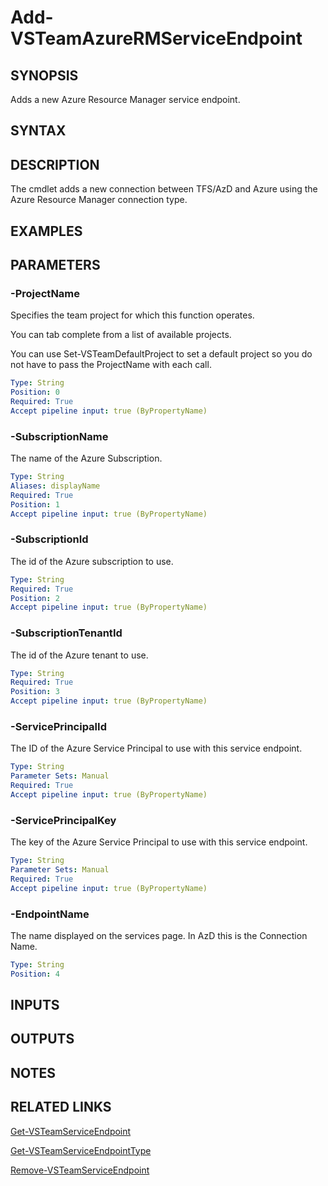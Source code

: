 


# Add-VSTeamAzureRMServiceEndpoint

## SYNOPSIS

Adds a new Azure Resource Manager service endpoint.

## SYNTAX

## DESCRIPTION

The cmdlet adds a new connection between TFS/AzD and Azure using the Azure Resource Manager connection type.

## EXAMPLES

## PARAMETERS

### -ProjectName

Specifies the team project for which this function operates.

You can tab complete from a list of available projects.

You can use Set-VSTeamDefaultProject to set a default project so
you do not have to pass the ProjectName with each call.

```yaml
Type: String
Position: 0
Required: True
Accept pipeline input: true (ByPropertyName)
```

### -SubscriptionName

The name of the Azure Subscription.

```yaml
Type: String
Aliases: displayName
Required: True
Position: 1
Accept pipeline input: true (ByPropertyName)
```

### -SubscriptionId

The id of the Azure subscription to use.

```yaml
Type: String
Required: True
Position: 2
Accept pipeline input: true (ByPropertyName)
```

### -SubscriptionTenantId

The id of the Azure tenant to use.

```yaml
Type: String
Required: True
Position: 3
Accept pipeline input: true (ByPropertyName)
```

### -ServicePrincipalId

The ID of the Azure Service Principal to use with this service endpoint.

```yaml
Type: String
Parameter Sets: Manual
Required: True
Accept pipeline input: true (ByPropertyName)
```

### -ServicePrincipalKey

The key of the Azure Service Principal to use with this service endpoint.

```yaml
Type: String
Parameter Sets: Manual
Required: True
Accept pipeline input: true (ByPropertyName)
```

### -EndpointName

The name displayed on the services page.
In AzD this is the Connection Name.

```yaml
Type: String
Position: 4
```

## INPUTS

## OUTPUTS

## NOTES

## RELATED LINKS

[Get-VSTeamServiceEndpoint](Get-VSTeamServiceEndpoint.md)

[Get-VSTeamServiceEndpointType](Get-VSTeamServiceEndpointType.md)

[Remove-VSTeamServiceEndpoint](Remove-VSTeamServiceEndpoint.md)

